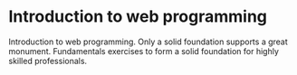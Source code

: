 # Introduction to web programming
 Introduction to web programming. Only a solid foundation supports a great monument. Fundamentals exercises to form a solid foundation for highly skilled professionals.
